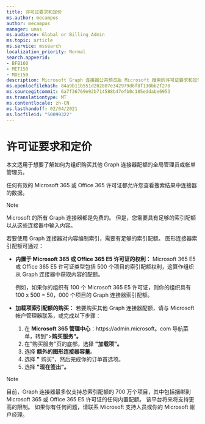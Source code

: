 ```yaml
---
title: 许可证要求和定价
ms.author: mecampos
author: mecampos
manager: umas
ms.audience: Global or Billing Admin
ms.topic: article
ms.service: mssearch
localization_priority: Normal
search.appverid:
- BFB160
- MET150
- MOE150
description: Microsoft Graph 连接器公共预览版 Microsoft 搜索的许可证要求和定价
ms.openlocfilehash: 84a9b11b551d202807e342979d6f8f130bb2f270
ms.sourcegitcommit: 6a7f36769e92b714588b47efb0c185eddabe6953
ms.translationtype: MT
ms.contentlocale: zh-CN
ms.lasthandoff: 02/04/2021
ms.locfileid: "50099322"
---
```

<!---Previous ms.author: rusamai --->

# <a name="license-requirements-and-pricing"></a>许可证要求和定价

本文适用于想要了解如何为组织购买其他 Graph 连接器配额的全局管理员或帐单管理员。

任何有效的 Microsoft 365 或 Office 365 许可证都允许您查看搜索结果中连接器的数据。

>[!NOTE]
>Microsoft 的所有 Graph 连接器都是免费的。 但是，您需要具有足够的索引配额以从这些连接器中输入内容。

若要使用 Graph 连接器对内容编制索引，需要有足够的索引配额。 图形连接器索引配额可通过：

- **内置于 Microsoft 365 或 Office 365 E5 许可证的权利：** Microsoft 365 E5 或 Office 365 E5 许可证类型包括 500 个项目的索引配额权利，这算作组织从 Graph 连接器中获取内容的配额。

    例如，如果你的组织有 100 个 Microsoft 365 E5 许可证，则你的组织具有 100 x 500 = 50，000 个项目的 Graph 连接器索引配额。
- **加载项索引配额的购买：** 若要购买其他 Graph 连接器配额，请与 Microsoft 帐户管理器联系，或完成以下步骤：

    1. 在 **Microsoft 365 管理中心**：https://<span>admin.microsoft。</span>com 导航菜单，转到">**购买服务"。**
    2. 在"购买服务"页的底部，选择 **"加载项"。**
    3. 选择 **额外的图形连接器容量**。
    4. 选择 **"** 购买"，然后完成你的订单首选项。
    5. 选择 **"现在签出"。**

>[!NOTE]
>目前，Graph 连接器最多仅支持总索引配额的 700 万个项目，其中包括捆绑到 Microsoft 365 或 Office 365 E5 许可证的任何内置配额。 该平台将来将支持更高的限制。 如果你有任何问题，请联系 Microsoft 支持人员或你的 Microsoft 帐户经理。
